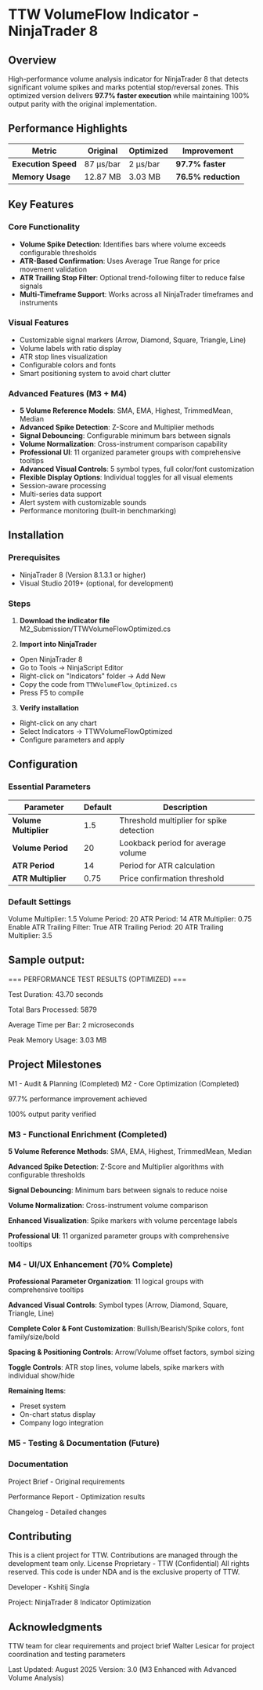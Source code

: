 # TTW VolumeFlow Indicator - NinjaTrader 8

## Overview

High-performance volume analysis indicator for NinjaTrader 8 that detects significant volume spikes and marks potential stop/reversal zones. This optimized version delivers **97.7% faster execution** while maintaining 100% output parity with the original implementation.

## Performance Highlights

| Metric | Original | Optimized | Improvement |
|--------|----------|-----------|-------------|
| **Execution Speed** | 87 μs/bar | 2 μs/bar | **97.7% faster** |
| **Memory Usage** | 12.87 MB | 3.03 MB | **76.5% reduction** |

## Key Features

### Core Functionality
- **Volume Spike Detection**: Identifies bars where volume exceeds configurable thresholds
- **ATR-Based Confirmation**: Uses Average True Range for price movement validation
- **ATR Trailing Stop Filter**: Optional trend-following filter to reduce false signals
- **Multi-Timeframe Support**: Works across all NinjaTrader timeframes and instruments

### Visual Features
- Customizable signal markers (Arrow, Diamond, Square, Triangle, Line)
- Volume labels with ratio display
- ATR stop lines visualization
- Configurable colors and fonts
- Smart positioning system to avoid chart clutter

### Advanced Features (M3 + M4)
- **5 Volume Reference Models**: SMA, EMA, Highest, TrimmedMean, Median
- **Advanced Spike Detection**: Z-Score and Multiplier methods
- **Signal Debouncing**: Configurable minimum bars between signals
- **Volume Normalization**: Cross-instrument comparison capability
- **Professional UI**: 11 organized parameter groups with comprehensive tooltips
- **Advanced Visual Controls**: 5 symbol types, full color/font customization
- **Flexible Display Options**: Individual toggles for all visual elements
- Session-aware processing
- Multi-series data support
- Alert system with customizable sounds
- Performance monitoring (built-in benchmarking)

## Installation

### Prerequisites
- NinjaTrader 8 (Version 8.1.3.1 or higher)
- Visual Studio 2019+ (optional, for development)

### Steps

1. **Download the indicator file**
M2_Submission/TTWVolumeFlowOptimized.cs

2. **Import into NinjaTrader**
- Open NinjaTrader 8
- Go to Tools -> NinjaScript Editor
- Right-click on "Indicators" folder -> Add New
- Copy the code from `TTWVolumeFlow_Optimized.cs`
- Press F5 to compile

3. **Verify installation**
- Right-click on any chart
- Select Indicators -> TTWVolumeFlowOptimized
- Configure parameters and apply

## Configuration

### Essential Parameters

| Parameter | Default | Description |
|-----------|---------|-------------|
| **Volume Multiplier** | 1.5 | Threshold multiplier for spike detection |
| **Volume Period** | 20 | Lookback period for average volume |
| **ATR Period** | 14 | Period for ATR calculation |
| **ATR Multiplier** | 0.75 | Price confirmation threshold |

### Default Settings
Volume Multiplier: 1.5
Volume Period: 20
ATR Period: 14
ATR Multiplier: 0.75
Enable ATR Trailing Filter: True
ATR Trailing Period: 20
ATR Trailing Multiplier: 3.5

## Sample output:
=== PERFORMANCE TEST RESULTS (OPTIMIZED) ===

Test Duration: 43.70 seconds

Total Bars Processed: 5879

Average Time per Bar: 2 microseconds

Peak Memory Usage: 3.03 MB

## Project Milestones

 M1 - Audit & Planning (Completed)
 M2 - Core Optimization (Completed)

97.7% performance improvement achieved

100% output parity verified


 ### M3 - Functional Enrichment (Completed)

 **5 Volume Reference Methods**: SMA, EMA, Highest, TrimmedMean, Median

 **Advanced Spike Detection**: Z-Score and Multiplier algorithms with configurable thresholds

 **Signal Debouncing**: Minimum bars between signals to reduce noise

 **Volume Normalization**: Cross-instrument volume comparison

 **Enhanced Visualization**: Spike markers with volume percentage labels

 **Professional UI**: 11 organized parameter groups with comprehensive tooltips


 ### M4 - UI/UX Enhancement (70% Complete)

 **Professional Parameter Organization**: 11 logical groups with comprehensive tooltips

 **Advanced Visual Controls**: Symbol types (Arrow, Diamond, Square, Triangle, Line)

 **Complete Color & Font Customization**: Bullish/Bearish/Spike colors, font family/size/bold

 **Spacing & Positioning Controls**: Arrow/Volume offset factors, symbol sizing

 **Toggle Controls**: ATR stop lines, volume labels, spike markers with individual show/hide

 **Remaining Items**:
- Preset system
- On-chart status display  
- Company logo integration


 ### M5 - Testing & Documentation (Future)

### Documentation

Project Brief - Original requirements

Performance Report - Optimization results

Changelog - Detailed changes

## Contributing

This is a client project for TTW. Contributions are managed through the development team only.
License
Proprietary - TTW (Confidential)
All rights reserved. This code is under NDA and is the exclusive property of TTW.

Developer - 
Kshitij Singla


Project: NinjaTrader 8 Indicator Optimization

## Acknowledgments

TTW team for clear requirements and project brief
Walter Lesicar for project coordination and testing parameters


Last Updated: August 2025
Version: 3.0 (M3 Enhanced with Advanced Volume Analysis)
